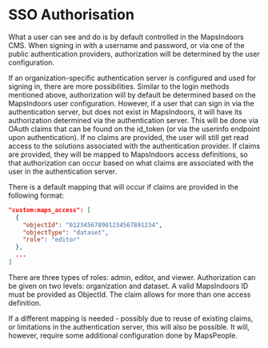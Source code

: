 # SSO Authorisation

What a user can see and do is by default controlled in the MapsIndoors CMS. When signing in with a username and password, or via one of the public authentication providers, authorization will be determined by the user configuration.

If an organization-specific authentication server is configured and used for signing in, there are more possibilities. Similar to the login methods mentioned above, authorization will by default be determined based on the MapsIndoors user configuration. However, if a user that can sign in via the authentication server, but does not exist in MapsIndoors, it will have its authorization determined via the authentication server. This will be done via OAuth claims that can be found on the id\_token (or via the userinfo endpoint upon authentication). If no claims are provided, the user will still get read access to the solutions associated with the authentication provider. If claims are provided, they will be mapped to MapsIndoors access definitions, so that authorization can occur based on what claims are associated with the user in the authentication server.

There is a default mapping that will occur if claims are provided in the following format:

```json
"custom:maps_access": [
  {
    "objectId": "012345678901234567891234",
    "objectType": "dataset",
    "role": "editor"
  },
  ...
]
```

There are three types of roles: admin, editor, and viewer. Authorization can be given on two levels: organization and dataset. A valid MapsIndoors ID must be provided as ObjectId. The claim allows for more than one access definition.

If a different mapping is needed - possibly due to reuse of existing claims, or limitations in the authentication server, this will also be possible. It will, however, require some additional configuration done by MapsPeople.

[\
](https://docs.mapsindoors.com/sso-configuration)
